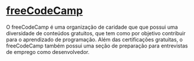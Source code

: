 # [freeCodeCamp](https://www.freecodecamp.org/)
O freeCodeCamp é uma organização de caridade que que possui uma diversidade de conteúdos gratuitos, que tem como por objetivo contribuir para o aprendizado de programação.
Além das certificações gratuitas, o freeCodeCamp também possui uma seção de preparação para entrevistas de emprego como desenvolvedor.
